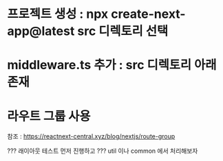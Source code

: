 # 프로젝트 생성 : npx create-next-app@latest src 디렉토리 선택

# middleware.ts 추가 : src 디렉토리 아래 존재

# 라우트 그룹 사용

참조 : https://reactnext-central.xyz/blog/nextjs/route-group

??? 래이아웃 테스트 먼저 진행하고
??? util 이나 common 에서 처리해보자
